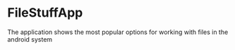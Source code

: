 # FileStuffApp
The application shows the most popular options for working with files in the android system



